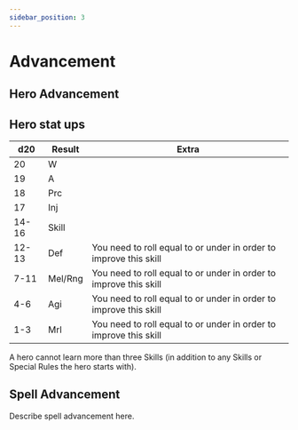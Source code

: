 ```yaml
---
sidebar_position: 3
---
```

# Advancement

## Hero Advancement
## Hero stat ups



| d20   | Result  | Extra                                                             |
| ----- | ------- | ----------------------------------------------------------------- |
| 20    | W       |                                                                   |
| 19    | A       |                                                                   |
| 18    | Prc     |                                                                   |
| 17    | Inj     |                                                                   |
| 14-16 | Skill   |                                                                   |
| 12-13 | Def     | You need to roll equal to or under in order to improve this skill |
| 7-11  | Mel/Rng | You need to roll equal to or under in order to improve this skill |
| 4-6   | Agi     | You need to roll equal to or under in order to improve this skill |
| 1-3   | Mrl     | You need to roll equal to or under in order to improve this skill |
A hero cannot learn more than three Skills (in addition to any Skills or Special Rules the hero starts with).

## Spell Advancement

Describe spell advancement here.